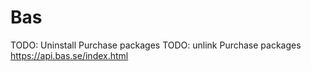 # Bas
TODO: Uninstall Purchase packages
TODO: unlink Purchase packages
https://api.bas.se/index.html